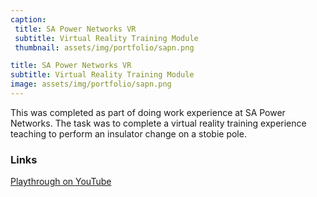 ```yaml
---
caption:
 title: SA Power Networks VR
 subtitle: Virtual Reality Training Module
 thumbnail: assets/img/portfolio/sapn.png

title: SA Power Networks VR
subtitle: Virtual Reality Training Module
image: assets/img/portfolio/sapn.png
---
```

 This was completed as part of doing work experience at SA Power Networks. The task was to complete a virtual reality training experience teaching to perform an insulator change on a stobie pole.

### Links

[Playthrough on YouTube](https://youtu.be/qQa24EYAdhs)